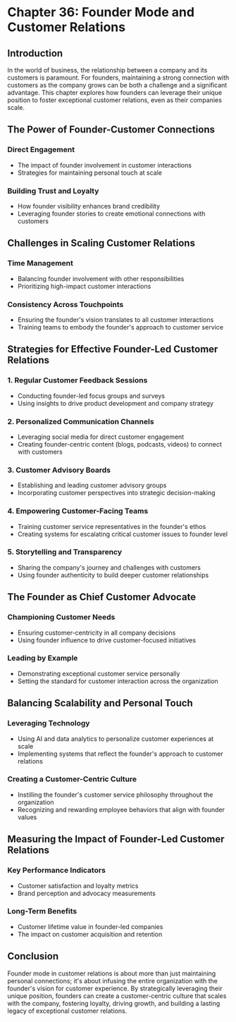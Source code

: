 # Chapter 36: Founder Mode and Customer Relations

## Introduction

In the world of business, the relationship between a company and its customers is paramount. For founders, maintaining a strong connection with customers as the company grows can be both a challenge and a significant advantage. This chapter explores how founders can leverage their unique position to foster exceptional customer relations, even as their companies scale.

## The Power of Founder-Customer Connections

### Direct Engagement
- The impact of founder involvement in customer interactions
- Strategies for maintaining personal touch at scale

### Building Trust and Loyalty
- How founder visibility enhances brand credibility
- Leveraging founder stories to create emotional connections with customers

## Challenges in Scaling Customer Relations

### Time Management
- Balancing founder involvement with other responsibilities
- Prioritizing high-impact customer interactions

### Consistency Across Touchpoints
- Ensuring the founder's vision translates to all customer interactions
- Training teams to embody the founder's approach to customer service

## Strategies for Effective Founder-Led Customer Relations

### 1. Regular Customer Feedback Sessions
- Conducting founder-led focus groups and surveys
- Using insights to drive product development and company strategy

### 2. Personalized Communication Channels
- Leveraging social media for direct customer engagement
- Creating founder-centric content (blogs, podcasts, videos) to connect with customers

### 3. Customer Advisory Boards
- Establishing and leading customer advisory groups
- Incorporating customer perspectives into strategic decision-making

### 4. Empowering Customer-Facing Teams
- Training customer service representatives in the founder's ethos
- Creating systems for escalating critical customer issues to founder level

### 5. Storytelling and Transparency
- Sharing the company's journey and challenges with customers
- Using founder authenticity to build deeper customer relationships

## The Founder as Chief Customer Advocate

### Championing Customer Needs
- Ensuring customer-centricity in all company decisions
- Using founder influence to drive customer-focused initiatives

### Leading by Example
- Demonstrating exceptional customer service personally
- Setting the standard for customer interaction across the organization

## Balancing Scalability and Personal Touch

### Leveraging Technology
- Using AI and data analytics to personalize customer experiences at scale
- Implementing systems that reflect the founder's approach to customer relations

### Creating a Customer-Centric Culture
- Instilling the founder's customer service philosophy throughout the organization
- Recognizing and rewarding employee behaviors that align with founder values

## Measuring the Impact of Founder-Led Customer Relations

### Key Performance Indicators
- Customer satisfaction and loyalty metrics
- Brand perception and advocacy measurements

### Long-Term Benefits
- Customer lifetime value in founder-led companies
- The impact on customer acquisition and retention

## Conclusion

Founder mode in customer relations is about more than just maintaining personal connections; it's about infusing the entire organization with the founder's vision for customer experience. By strategically leveraging their unique position, founders can create a customer-centric culture that scales with the company, fostering loyalty, driving growth, and building a lasting legacy of exceptional customer relations.
